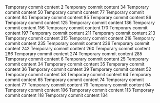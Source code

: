 Temporary commit content 2
Temporary commit content 34
Temporary commit content 50
Temporary commit content 77
Temporary commit content 84
Temporary commit content 85
Temporary commit content 86
Temporary commit content 125
Temporary commit content 136
Temporary commit content 156
Temporary commit content 170
Temporary commit content 197
Temporary commit content 211
Temporary commit content 213
Temporary commit content 215
Temporary commit content 218
Temporary commit content 235
Temporary commit content 236
Temporary commit content 242
Temporary commit content 260
Temporary commit content 266
Temporary commit content 274
Temporary commit content 285
Temporary commit content 6
Temporary commit content 25
Temporary commit content 34
Temporary commit content 35
Temporary commit content 36
Temporary commit content 39
Temporary commit content 52
Temporary commit content 58
Temporary commit content 64
Temporary commit content 65
Temporary commit content 74
Temporary commit content 77
Temporary commit content 79
Temporary commit content 94
Temporary commit content 106
Temporary commit content 113
Temporary commit content 118
Temporary commit content 134
